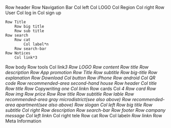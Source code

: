Row header
    Row Navigation Bar
        Col left
            Col LOGO
            Col Region
        Col right
            Row User
                Col log in
                Col sign up

    Row Title
        Row big title
        Row sub title
    Row search
        Row cat
            Col label*n
        Row search-bar        
    Row Notices
        Col link*3
Row body
    Row tools
        Col link*3
            Row LOGO
            Row content
                Row title
                Row description
    Row App promotion
        Row Title
            Row subtitle
            Row big-title
        Row explanation
        Row Download
            Col button
                Row iPhone
                Row android
            Col
               QR code
    Row recommended-area second-hand house
        Row header
            Col title
                Row title
                Row Copywriting one
            Col 
                link*n
        Row cards
            Col *4
                Row card
                    Row
                        Row img
                        Row price
                    Row 
                        Row title
                        Row subtitle
                Row lable
    Row recommended-area gray microdistrict(see also above)
    Row recommended-area apartment(see also above)
    Row slogan
        Col left
            Row big title
            Row subtitle
        Col right
            Row description
            Row search-bar
Row footer
    Row campany message 
        Col left
            link*n
        Col right
            tele
    Row cat
        Row 
            Col label*n
        Row 
            link*n
    Row Meta Information 